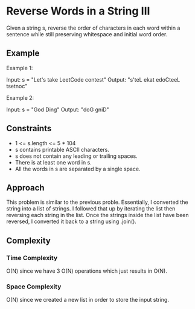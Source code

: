 # Reverse Words in a String III

Given a string s, reverse the order of characters in each word within a sentence while still preserving whitespace and initial word order.

## Example

Example 1:

Input: s = "Let's take LeetCode contest"
Output: "s'teL ekat edoCteeL tsetnoc"

Example 2:

Input: s = "God Ding"
Output: "doG gniD"

## Constraints

- 1 <= s.length <= 5 \* 104
- s contains printable ASCII characters.
- s does not contain any leading or trailing spaces.
- There is at least one word in s.
- All the words in s are separated by a single space.

## Approach

This problem is similar to the previous proble. Essentially, I converted the string into a list of strings. I followed that up by iterating the list then reversing each string in the list. Once the strings inside the list have been reversed, I converted it back to a string using .join().

## Complexity

### Time Complexity

O(N) since we have 3 O(N) operations which just results in O(N).

### Space Complexity

O(N) since we created a new list in order to store the input string.
